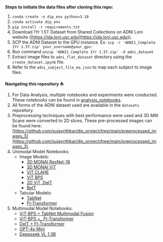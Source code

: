 **Steps to initiate the data files after cloning this repo:**

1. `conda create -n dip_env python=3.10`
2. `conda activate dip_env`
3. `pip install -r requirements.txt`
4. Download 1Yr 1.5T Dataset from Shared Collections on ADNI Loni website ([https://ida.loni.usc.edu](https://ida.loni.usc.edu)).
5. SCP the ADNI Dataset to the GPU instance. Ex: `scp -r 'ADNI1_Complete 1Yr 1.5T.zip' your_username@your_gpu:`
6. Run command `unzip 'ADNI1_Complete 1Yr 1.5T.zip' -d adni_dataset`
7. Extract image files to `adni_flat_dataset` directory using the `create_dataset.ipynb` file.
8. Refer to the `adni_subject_file_ma.json` to map each subject to image files.

**Navigating this repository ⛵️**
1. For Data Analysis, multiple notebooks and experiments were conducted. These notebooks can be found in [analysis_notebooks](https://github.com/sujayrittikar/dip_project/tree/main/analysis_notebooks).
2. All forms of the ADNI dataset used are available in the `datasets` repository.
3. Preprocessing techniques with best performance were used and 3D MRI Scans were converted to 2D slices. These pre-processed images can be found here: [https://github.com/sujayrittikar/dip_project/tree/main/preprocessed_images_3](https://github.com/sujayrittikar/dip_project/tree/main/preprocessed_images_3).
4. Unimodal Model Notebooks:
    - Image Models:
      - [3D MONAI ResNet-18](https://github.com/sujayrittikar/dip_project/blob/main/unimodal/ResNet.ipynb)
      - [3D MONAI ViT](https://github.com/sujayrittikar/dip_project/blob/main/unimodal/ViT.ipynb)
      - [ViT CLAHE](https://github.com/sujayrittikar/dip_project/blob/main/unimodal/ViT-CLAHE.ipynb)
      - [ViT BPS](https://github.com/sujayrittikar/dip_project/blob/main/unimodal/ViT-Bit_Plane_Slicing.ipynb)
      - [2D ViT, DeIT](https://github.com/sujayrittikar/dip_project/blob/main/unimodal/Uni-Modal%20and%20Multi%20Modal%20results.ipynb)
      - [BeIT](https://github.com/sujayrittikar/dip_project/blob/main/unimodal/BEIT%20Model%20Code%20for%20end%20to%20end%20training%20and%20inference)
    - Tabular Models:
      - [TabNet](https://github.com/sujayrittikar/dip_project/blob/main/unimodal/TabNet.ipynb)
      - [Ft-Transformer](https://github.com/sujayrittikar/dip_project/blob/main/unimodal/Ft-transformer.ipynb)
5. Multimodal Model Notebooks:
    - [ViT-BPS + TabNet Multimodal Fusion](https://github.com/sujayrittikar/dip_project/blob/main/multimodal/ViT-Bit_Plane_Slicing%20%2B%20Multi%20modal%20Fusion%20-%20early%20and%20mid.ipynb)
    - [ViT-BPS +_ Ft-Transformer](https://github.com/sujayrittikar/dip_project/blob/main/multimodal/ViT-BPS_FtTransformer_3D.ipynb)
    - [DeIT + Ft-Transformer](https://github.com/sujayrittikar/dip_project/blob/main/multimodal/Ft-transformer%20%2B%20Deit.ipynb)
    - [GPT-4o Mini](https://github.com/sujayrittikar/dip_project/blob/main/multimodal/gpt_4o.py)
    - [Deepseek VL 1.3B](https://github.com/sujayrittikar/dip_project/blob/main/multimodal/deepseek_vl_1_3_b.ipynb)
